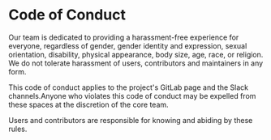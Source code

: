 # Code of Conduct

Our team is dedicated to providing a harassment-free experience for everyone, regardless of gender, gender identity and expression, sexual orientation, disability, physical appearance, body size, age, race, or religion. We do not tolerate harassment of users, contributors and maintainers in any form.

This code of conduct applies to the project's GitLab page and the Slack channels.Anyone who violates this code of conduct may be expelled from these spaces at the discretion of the core team.

Users and contributors are responsible for knowing and abiding by these rules.
